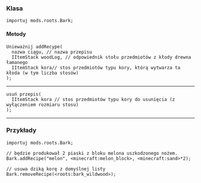 ### Klasa

```zenscript
importuj mods.roots.Bark;
```

#### Metody

```zenscript
Unieważnij addRecype(
  nazwa ciągu, // nazwa przepisu
  IItemStack woodLog, // odpowiednik stołu przedmiotów z kłody drewna łamanego
  IItemStack kora// stos przedmiotów typu kory, którą wytwarza ta kłoda (w tym liczba stosów)
);
```

* * *

```zenscript
usuń przepis(
  IItemStack kora // stos przedmiotów typu kory do usunięcia (z wyłączeniem rozmiaru stosu)
);
```

* * *

### Przykłady

```zenscript
importuj mods.roots.Bark;

// będzie produkował 2 piaski z bloku melona uszkodzonego nożem.
Bark.addRecipe("melon", <minecraft:melon_block>, <minecraft:sand>*2);

// usuwa dziką korę z domyślnej listy
Bark.removeRecipe(<roots:bark_wildwood>);
```